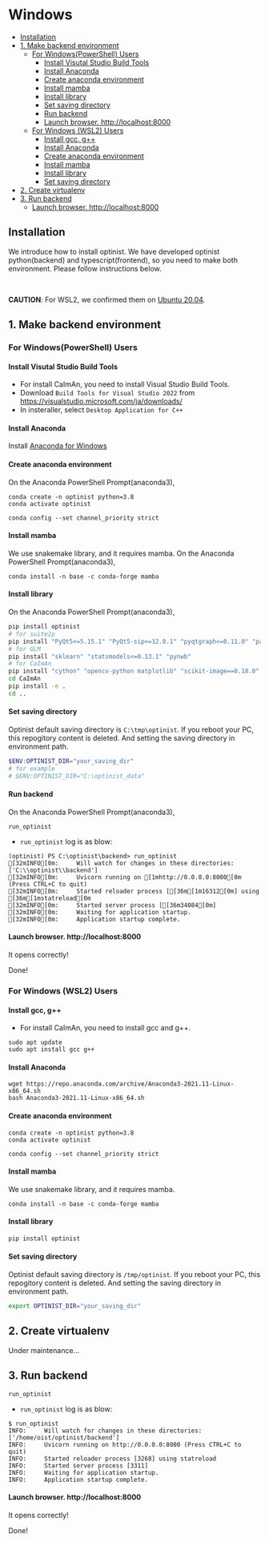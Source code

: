 Windows
=================

* [Installation](#installation)
* [1. Make backend environment](#2-make-backend-environment)
   * [For Windows(PowerShell) Users](#for-windowspowershell-users)
      * [Install Visutal Studio Build Tools](#install-visutal-studio-build-tools)
      * [Install Anaconda](#install-anaconda)
      * [Create anaconda environment](#create-anaconda-environment)
      * [Install mamba](#install-mamba)
      * [Install library](#install-library)
      * [Set saving directory](#set-saving-directory)
      * [Run backend](#run-backend)
      * [Launch browser.  <a href="http://localhost:8000" rel="nofollow">http://localhost:8000</a>](#launch-browser--httplocalhost8000)
   * [For Windows (WSL2) Users](#for-windows-wsl2-users)
      * [Install gcc, g++](#install-gcc-g)
      * [Install Anaconda](#install-anaconda-1)
      * [Create anaconda environment](#create-anaconda-environment-1)
      * [Install mamba](#install-mamba-1)
      * [Install library](#install-library-1)
      * [Set saving directory](#set-saving-directory-1)
* [2. Create virtualenv](#3-create-virtualenv)
* [3. Run backend](#4-run-backend)
   * [Launch browser.  <a href="http://localhost:8000" rel="nofollow">http://localhost:8000</a>](#launch-browser--httplocalhost8000-1)

## Installation
We introduce how to install optinist.
We have developed optinist python(backend) and typescript(frontend), so you need to make both environment.
Please follow instructions below.

<br />

**CAUTION**: For WSL2, we confirmed them on [Ubuntu 20.04](https://www.microsoft.com/ja-jp/p/ubuntu-2004-lts/9n6svws3rx71).


## 1. Make backend environment

### For Windows(PowerShell) Users
#### Install Visutal Studio Build Tools
- For install CaImAn, you need to install Visual Studio Build Tools.
- Download `Build Tools for Visual Studio 2022` from https://visualstudio.microsoft.com/ja/downloads/
- In insteraller, select `Desktop Application for C++`

#### Install Anaconda
Install [Anaconda for Windows](https://www.anaconda.com/products/individual)
#### Create anaconda environment
On the Anaconda PowerShell Prompt(anaconda3),
```
conda create -n optinist python=3.8
conda activate optinist
```

```
conda config --set channel_priority strict
```

#### Install mamba
We use snakemake library, and it requires mamba.
On the Anaconda PowerShell Prompt(anaconda3),
```
conda install -n base -c conda-forge mamba
```
#### Install library
On the Anaconda PowerShell Prompt(anaconda3),
```bash
pip install optinist
# for suite2p
pip install "PyQt5<=5.15.1" "PyQt5-sip<=12.8.1" "pyqtgraph<=0.11.0" "pandas" "suite2p<=0.10.3" "tifffile<=v2022.3.25"
# for GLM
pip install "sklearn" "statsmodels<=0.13.1" "pynwb"
# for CaImAn
pip install "cython" "opencv-python matplotlib" "scikit-image==0.18.0" "scikit-learn" "ipyparallel" "holoviews" "watershed" "tensorflow"
cd CaImAn
pip install -e .
cd ..
```

#### Set saving directory
Optinist default saving directory is `C:\tmp\optinist`. If you reboot your PC, this repogitory content is deleted. And setting the saving directory in environment path.
```PowerShell
$ENV:OPTINIST_DIR="your_saving_dir"
# for example
# $ENV:OPTINIST_DIR="C:\optinist_data"
```

#### Run backend
On the Anaconda PowerShell Prompt(anaconda3),
```
run_optinist
```
- `run_optinist` log is as blow:
```
(optinist) PS C:\optinist\backend> run_optinist
[32mINFO[0m:     Will watch for changes in these directories: ['C:\\optinist\\backend']
[32mINFO[0m:     Uvicorn running on [1mhttp://0.0.0.0:8000[0m (Press CTRL+C to quit)
[32mINFO[0m:     Started reloader process [[36m[1m16312[0m] using [36m[1mstatreload[0m
[32mINFO[0m:     Started server process [[36m34084[0m]
[32mINFO[0m:     Waiting for application startup.
[32mINFO[0m:     Application startup complete.
```
#### Launch browser.  http://localhost:8000
It opens correctly!

Done!

### For Windows (WSL2) Users
#### Install gcc, g++
- For install CaImAn, you need to install gcc and g++.
```
sudo apt update
sudo apt install gcc g++
```
#### Install Anaconda
```
wget https://repo.anaconda.com/archive/Anaconda3-2021.11-Linux-x86_64.sh
bash Anaconda3-2021.11-Linux-x86_64.sh
```
#### Create anaconda environment
```
conda create -n optinist python=3.8
conda activate optinist
```

```
conda config --set channel_priority strict
```

#### Install mamba
We use snakemake library, and it requires mamba.
```
conda install -n base -c conda-forge mamba
```
#### Install library
```bash
pip install optinist
```
#### Set saving directory
Optinist default saving directory is `/tmp/optinist`. If you reboot your PC, this repogitory content is deleted. And setting the saving directory in environment path.
```bash
export OPTINIST_DIR="your_saving_dir"
```

## 2. Create virtualenv
Under maintenance...
<!-- In snakemake used by optinist, a virtual environment is created and executed for each function.
The procedure for first creating a virtual environment for processing suite2p, caiman, pca, etc. is described in the following link.

*It is possible to run snakemake without creating a virtual environment in advance, but it is recommended to create a virtual environment in advance because of the higher possibility of errors during execution.

Follow this [link](create_virtualenv.md). -->

## 3. Run backend
```
run_optinist
```
- `run_optinist` log is as blow:
```
$ run_optinist
INFO:     Will watch for changes in these directories: ['/home/oist/optinist/backend']
INFO:     Uvicorn running on http://0.0.0.0:8000 (Press CTRL+C to quit)
INFO:     Started reloader process [3268] using statreload
INFO:     Started server process [3311]
INFO:     Waiting for application startup.
INFO:     Application startup complete.
```
#### Launch browser.  http://localhost:8000
It opens correctly!

Done!
